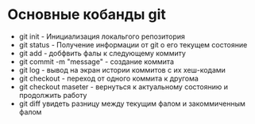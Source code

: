 # Основные кобанды git #

* git init - Инициализация локальгого репозитория 
* git status - Получение информации от git о его текущем состояние 
* git add - добфвить фалы к следующему коммиту
* git commit -m "message" - создание коммита
* git log - вывод на экран истории коммитов с их хеш-кодами
* git checkout - переход от одного коммита к другома
* git checkout maseter - вернуться к актуальному состоянию и продолжить работу
* git diff увидеть разницу между текущим фалом и закоммиченным фалом